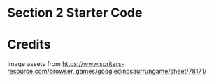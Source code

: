 # Section 2 Starter Code

# Credits

Image assets from https://www.spriters-resource.com/browser_games/googledinosaurrungame/sheet/78171/
